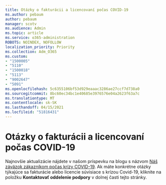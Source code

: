 ```yaml
---
title: Otázky o fakturácii a licencovaní počas COVID-19
ms.author: pebaum
author: pebaum
manager: scotv
ms.audience: Admin
ms.topic: article
ms.service: o365-administration
ROBOTS: NOINDEX, NOFOLLOW
localization_priority: Priority
ms.collection: Adm_O365
ms.custom:
- "1500005"
- "5110"
- "1500018"
- "5113"
- "9002647"
- "5091"
ms.openlocfilehash: 5c6355106bf53d929eaaac3286ae27ccf7d738a0
ms.sourcegitcommit: 8bc60ec34bc1e40685e3976576e04a2623f63a7c
ms.translationtype: MT
ms.contentlocale: sk-SK
ms.lasthandoff: 04/15/2021
ms.locfileid: "51816431"
---
```

# <a name="covid-19-billing-and-license-questions"></a>Otázky o fakturácii a licencovaní počas COVID-19

Najnovšie aktualizácie nájdete v našom príspevku na blogu s názvom [Náš záväzok zákazníkom počas krízy COVID-19](https://www.microsoft.com/microsoft-365/blog/2020/03/05/our-commitment-to-customers-during-covid-19/).  Ak máte konkrétne otázky týkajúce sa fakturácie alebo licencie súvisiace s krízou Covid-19, kliknite na položku **Kontaktovať oddelenie podpory** v dolnej časti tejto stránky.
